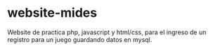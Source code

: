 # website-mides
Website de practica php, javascript y html/css, para el ingreso de un registro para un juego guardando datos en mysql.
